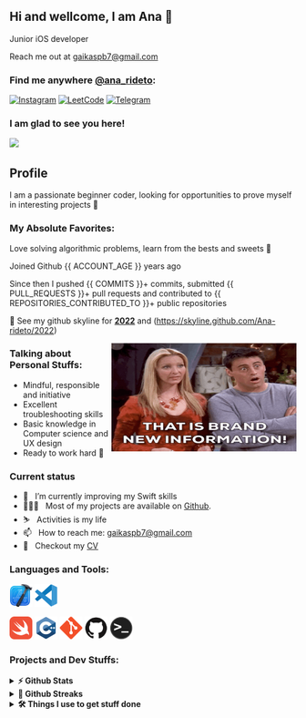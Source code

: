 ## Hi and wellcome, I am Ana 👋
Junior iOS developer

Reach me out at gaikaspb7@gmail.com
### Find me anywhere [@ana_rideto](https://t.me/ana_rideto):

[![Instagram](https://img.shields.io/badge/Instagram-%23E4405F.svg?style=for-the-badge&logo=Instagram&logoColor=white)](https://www.instagram.com/ana.rideto/)
[![LeetCode](https://img.shields.io/badge/LeetCode-000000?style=for-the-badge&logo=LeetCode&logoColor=#d16c06)](https://leetcode.com/Ana_rideto/)
[![Telegram](https://img.shields.io/badge/Telegram-2CA5E0?style=for-the-badge&logo=telegram&logoColor=white)](https://t.me/ana_rideto)

### I am glad to see you here!
![](https://visitor-badge.glitch.me/badge?page_id=Ana-rideto.Ana-rideto&left_color=red&right_color=black)

## Profile

I am a passionate beginner coder, looking for opportunities to prove myself in interesting projects 🧩

### My Absolute Favorites:
Love solving algorithmic problems, learn from the bests and sweets 🍩

Joined Github {{ ACCOUNT_AGE }} years ago

Since then I pushed {{ COMMITS }}+ commits, submitted {{ PULL_REQUESTS }}+ pull requests and contributed to {{ REPOSITORIES_CONTRIBUTED_TO }}+ public repositories

🌇 See my github skyline for [**2022**](https://skyline.github.com/Ana-rideto/2021) and (https://skyline.github.com/Ana-rideto/2022)

<img align="right" height="190" width="325" alt="" src="https://raw.githubusercontent.com/Ana-rideto/Ana-rideto/main/resourses/giphy.gif" />

### Talking about Personal Stuffs:

* Mindful, responsible and initiative
* Excellent troubleshooting skills
* Basic knowledge in Computer science and UX design
* Ready to work hard 🦾



### Current status

- 🚀 &nbsp; I’m currently improving my Swift skills
- 👨🏻‍💻 &nbsp; Most of my projects are available on [Github](https://github.com/Ana-rideto?tab=repositories).
- ⛷ &nbsp; Activities is my life
- 📫 &nbsp; How to reach me: gaikaspb7@gmail.com
- 📝 &nbsp; Checkout my [CV]()

### Languages and Tools:

<code><img height="40" src="https://raw.githubusercontent.com/github/explore/80688e429a7d4ef2fca1e82350fe8e3517d3494d/topics/xcode/xcode.png" alt="xcode"></code>
<code><img height="40" src="https://raw.githubusercontent.com/devicons/devicon/master/icons/vscode/vscode-original.svg" alt="vscode"></code>

<code><img height="40" src="https://raw.githubusercontent.com/github/explore/80688e429a7d4ef2fca1e82350fe8e3517d3494d/topics/swift/swift.png" alt="swift"></code>
<code><img height="40" src="https://raw.githubusercontent.com/github/explore/80688e429a7d4ef2fca1e82350fe8e3517d3494d/topics/cpp/cpp.png" alt="cpp"></code>
<code><img height="40" src="https://raw.githubusercontent.com/devicons/devicon/master/icons/git/git-original.svg" alt="git"></code>
<code><img height="40" src="https://raw.githubusercontent.com/devicons/devicon/master/icons/github/github-original.svg" alt="github"></code>
<code><img height="40" src="https://raw.githubusercontent.com/github/explore/80688e429a7d4ef2fca1e82350fe8e3517d3494d/topics/terminal/terminal.png" alt="terminal"></code>

### Projects and Dev Stuffs:

<details>
  <summary><b>⚡️ Github Stats</b></summary>
  <br />
  <img height="180em" src="https://github-readme-stats.vercel.app/api?username=Ana-rideto&show_icons=true&hide_border=true&&count_private=true&include_all_commits=true" />
  <img height="180em" src="https://github-readme-stats.vercel.app/api/top-langs/?username=Ana-rideto&exclude_repo=KNN-Image-Classification&show_icons=true&hide_border=true&layout=compact&langs_count=8"/>
</details>

<details>	
  <summary><b>🚀 Github Streaks</b></summary>

  <br />
  <img height="180em" src="https://github-readme-streak-stats.herokuapp.com/?user=Ana-rideto&hide_border=true" />
</details>

<details>
  <br/>
  <summary><b>🛠 Things I use to get stuff done</b></summary>
  	<ul>
  	    <li><b>OS:</b> MacOS Monterey 12.5</li>
	    <li><b>Laptop: </b> MacBookPro 16" 2015 Intel Core i7</li>
	    <li><b>Code Editor:</b>
        <ul>
          <li>VSCode - The best editor out there</li>
          <li>Xcode - Every project needs its colors</li>
        </ul>
	    <br/>
	</ul>	
</details>

<div align="center">

</div>
